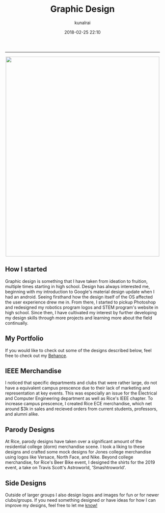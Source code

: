 ﻿---
title: "Graphic Design"
layout: post
date: 2018-02-25 22:10
# tag: jekyll
# image: 
headerImage: true
projects: true
hidden: true # don't count this post in blog pagination
description: "My ventures into graphic design"
category: project
author: kunalrai
externalLink: false
---


---
<p align="center">
  <img width="500" height="650" src="https://mir-s3-cdn-cf.behance.net/project_modules/max_1200/a008e375908053.5d546a110405b.png">

</p>

## How I started

Graphic design is something that I have taken from ideation to fruition, multiple times starting in high school. Design has always interested me, beginning with my introduction to Google's material design update when I had an android. Seeing firsthand how the design itself of the OS affected the user experience drew me in. From there, I started to pickup Photoshop and redesigned my robotics program logos and STEM program's website in high school. Since then, I have cultivated my interest by further developing my design skills through more projects and learning more about the field continually.

## My Portfolio
If you would like to check out some of the designs described below, feel free to check out my [Behance](https://www.behance.net/ksrai9914a6).

## IEEE Merchandise
I noticed that specific departments and clubs that were rather large, do not have a equivalent campus prescence due to their lack of marketing and representation at key events. This was especially an issue for the Electrical and Computer Engineering department as well as Rice's IEEE chapter. To increase campus prescence, I created Rice ECE merchandise, which net around $3k in sales and recieved orders from current students, professors, and alumni alike. 

## Parody Designs
At Rice, parody designs have taken over a significant amount of the residential college (dorm) merchandise scene. I took a liking to these designs and crafted some mock designs for Jones college merchandise using logos like Versace, North Face, and Nike. Beyond college merchandise, for Rice's Beer Bike event, I designed the shirts for the 2019 event, a take on Travis Scott's Astroworld, 'Smashtroworld'.


## Side Designs

Outside of larger groups I also design logos and images for fun or for newer clubs/groups. If you need something designed or have ideas for how I can improve my designs, feel free to let me [know!](ksr3@rice.edu)

